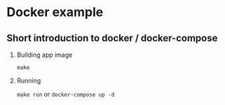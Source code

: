 Docker example
===

Short introduction to docker / docker-compose
------------


1. Building app image

    ```make```

2. Running

    ```make run``` or ```docker-compose up -d```

